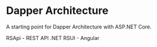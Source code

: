 # Dapper Architecture

A starting point for Dapper Architecture with ASP.NET Core.

RSApi - REST API .NET
RSUI - Angular

